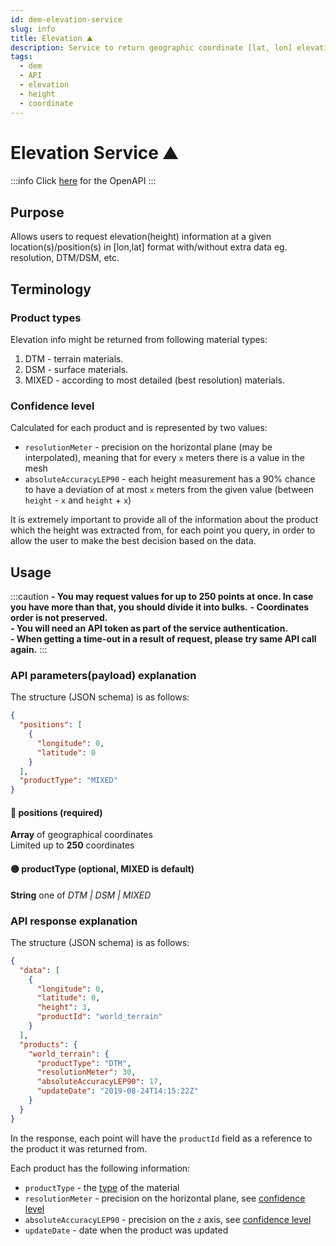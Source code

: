 ```yaml
---
id: dem-elevation-service
slug: info
title: Elevation ⛰️
description: Service to return geographic coordinate [lat, lon] elevation 
tags:
  - dem
  - API
  - elevation
  - height
  - coordinate
---
```


# Elevation Service ⛰️

:::info
Click [here](/docs/MapColonies/dem/services/elevation/api) for the OpenAPI
:::

## Purpose
Allows users to request elevation(height) information at a given location(s)/position(s) in [lon,lat] format with/without extra data eg. resolution, DTM/DSM, etc.

## Terminology

### Product types

Elevation info might be returned from following material types:
1. DTM - terrain materials.
2. DSM - surface materials.
3. MIXED - according to most detailed (best resolution) materials.

### Confidence level

Calculated for each product and is represented by two values:
* `resolutionMeter` - precision on the horizontal plane (may be interpolated), meaning that for every `x` meters there is a value in the mesh
* `absoluteAccuracyLEP90` - each height measurement has a 90% chance to have a deviation of at most `x` meters from the given value (between `height` - `x` and `height` + `x`)

It is extremely important to provide all of the information about the product which the height was extracted from, for each point you query, in order to allow the user to make the best decision based on the data.

## Usage

:::caution
**- You may request values for up to 250 points at once. In case you have more than that, you should divide it into bulks.**
**- Coordinates order is not preserved.**<br/>
**- You will need an API token as part of the service authentication. &nbsp;**<br/>
**- When getting a time-out in a result of request, please try same API call again.**
:::

### API parameters(payload) explanation
The structure (JSON schema) is as follows:


```json title="JSON Schema of Request"
{
  "positions": [
    {
      "longitude": 0,
      "latitude": 0
    }
  ],
  "productType": "MIXED"
}
```
#### 🔴 positions (required)
**Array** of geographical coordinates <br/>
Limited up to **250** coordinates

#### 🟡 productType (optional, MIXED is default)
**String** one of <i>DTM | DSM | MIXED</i>

### API response explanation
The structure (JSON schema) is as follows:

```json title="JSON Schema of Response"
{
  "data": [
    {
      "longitude": 0,
      "latitude": 0,
      "height": 3,
      "productId": "world_terrain"
    }
  ],
  "products": {
    "world_terrain": {
      "productType": "DTM",
      "resolutionMeter": 30,
      "absoluteAccuracyLEP90": 17,
      "updateDate": "2019-08-24T14:15:22Z"
    }
  }
}
```

In the response, each point will have the `productId` field as a reference to the product it was returned from.

Each product has the following information:
* `productType` - the [type](#product-types) of the material
* `resolutionMeter` - precision on the horizontal plane, see [confidence level](#confidence-level)
* `absoluteAccuracyLEP90` - precision on the `z` axis, see [confidence level](#confidence-level)
* `updateDate` - date when the product was updated
